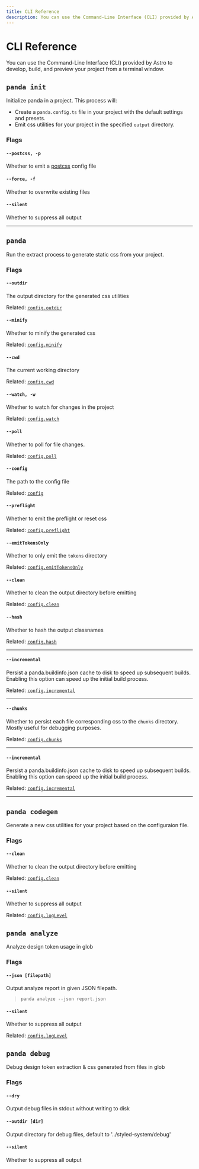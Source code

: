 ```yaml
---
title: CLI Reference
description: You can use the Command-Line Interface (CLI) provided by Astro to develop, build, and preview your project from a terminal window.
---
```


# CLI Reference

You can use the Command-Line Interface (CLI) provided by Astro to develop, build, and preview your project from a
terminal window.

## `panda init`

Initialize panda in a project. This process will:

- Create a `panda.config.ts` file in your project with the default settings and presets.
- Emit css utilities for your project in the specified `output` directory.

### Flags

#### `--postcss, -p`

Whether to emit a [postcss](https://postcss.org/) config file

#### `--force, -f`

Whether to overwrite existing files

#### `--silent`

Whether to suppress all output

---

## `panda`

Run the extract process to generate static css from your project.

### Flags

#### `--outdir`

The output directory for the generated css utilities

Related: [`config.outdir`](/docs/references/panda-config.mdx#outdir)

#### `--minify`

Whether to minify the generated css

Related: [`config.minify`](/docs/references/panda-config.mdx#minify)

#### `--cwd`

The current working directory

Related: [`config.cwd`](/docs/references/panda-config.mdx#cwd)

#### `--watch, -w`

Whether to watch for changes in the project

Related: [`config.watch`](/docs/references/panda-config.mdx#watch)

#### `--poll`

Whether to poll for file changes.

Related: [`config.poll`](/docs/references/panda-config.mdx#poll)

#### `--config`

The path to the config file

Related: [`config`](/docs/references/panda-config.mdx)

#### `--preflight`

Whether to emit the preflight or reset css

Related: [`config.preflight`](/docs/references/panda-config.mdx#preflight)

#### `--emitTokensOnly`

Whether to only emit the `tokens` directory

Related: [`config.emitTokensOnly`](/docs/references/panda-config.mdx#emitTokensOnly)

#### `--clean`

Whether to clean the output directory before emitting

Related: [`config.clean`](/docs/references/panda-config.mdx#clean)

#### `--hash`

Whether to hash the output classnames

Related: [`config.hash`](/docs/references/panda-config.mdx#hash)

---

#### `--incremental`

Persist a panda.buildinfo.json cache to disk to speed up subsequent builds.
Enabling this option can speed up the initial build process.

Related: [`config.incremental`](/docs/references/panda-config.mdx#incremental)

---

#### `--chunks`

Whether to persist each file corresponding css to the `chunks` directory.
Mostly useful for debugging purposes.

Related: [`config.chunks`](/docs/references/panda-config.mdx#chunks)

---

#### `--incremental`

Persist a panda.buildinfo.json cache to disk to speed up subsequent builds.
Enabling this option can speed up the initial build process.

Related: [`config.incremental`](/docs/references/panda-config.mdx#incremental)

---

## `panda codegen`

Generate a new css utilities for your project based on the configuraion file.

### Flags

#### `--clean`

Whether to clean the output directory before emitting

Related: [`config.clean`](/docs/references/panda-config.mdx#clean)

#### `--silent`

Whether to suppress all output

Related: [`config.logLevel`](/docs/references/panda-config.mdx#log-level)

## `panda analyze`

Analyze design token usage in glob

### Flags

#### `--json [filepath]`

Output analyze report in given JSON filepath.

> `panda analyze --json report.json`

#### `--silent`

Whether to suppress all output

Related: [`config.logLevel`](/docs/references/panda-config.mdx#log-level)

## `panda debug`

Debug design token extraction & css generated from files in glob

### Flags

#### `--dry`

Output debug files in stdout without writing to disk

#### `--outdir [dir]`

Output directory for debug files, default to '../styled-system/debug'

#### `--silent`

Whether to suppress all output
